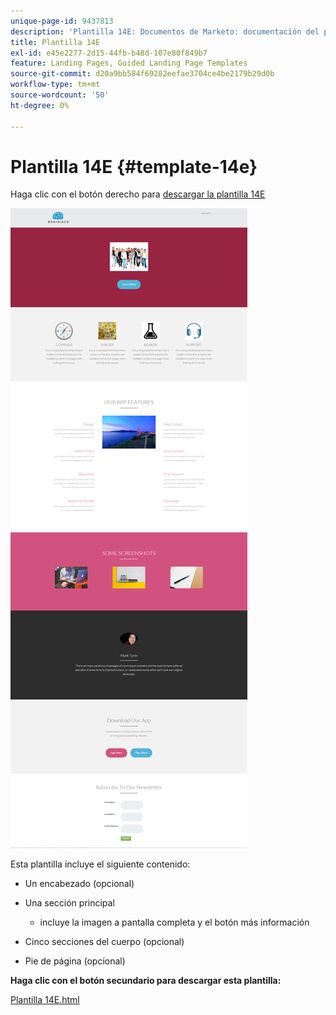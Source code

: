 ```yaml
---
unique-page-id: 9437813
description: 'Plantilla 14E: Documentos de Marketo: documentación del producto'
title: Plantilla 14E
exl-id: e45e2277-2d15-44fb-b48d-107e80f849b7
feature: Landing Pages, Guided Landing Page Templates
source-git-commit: d20a9bb584f69282eefae3704ce4be2179b29d0b
workflow-type: tm+mt
source-wordcount: '50'
ht-degree: 0%

---
```


# Plantilla 14E {#template-14e}

Haga clic con el botón derecho para [descargar la plantilla 14E](https://experienceleague.adobe.com/landing/marketo/lp-templates/template-14e.html?lang=es)

![](assets/image2015-8-13-10-3a48-3a0.png)

Esta plantilla incluye el siguiente contenido:

* Un encabezado (opcional)
* Una sección principal

   * incluye la imagen a pantalla completa y el botón más información

* Cinco secciones del cuerpo (opcional)
* Pie de página (opcional)

**Haga clic con el botón secundario para descargar esta plantilla:**

[Plantilla 14E.html](https://experienceleague.adobe.com/landing/marketo/lp-templates/template-14e.html?lang=es)
